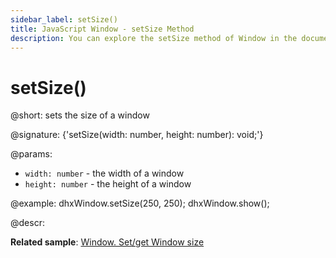 ```yaml
---
sidebar_label: setSize()
title: JavaScript Window - setSize Method 
description: You can explore the setSize method of Window in the documentation of the DHTMLX JavaScript UI library. Browse developer guides and API reference, try out code examples and live demos, and download a free 30-day evaluation version of DHTMLX Suite 7.
---
```


# setSize()

@short: sets the size of a window

@signature: {'setSize(width: number, height: number): void;'}

@params:
- `width: number` - the width of a window
- `height: number` - the height of a window

@example:
dhxWindow.setSize(250, 250);
dhxWindow.show();

@descr:

**Related sample**: [Window. Set/get Window size](https://snippet.dhtmlx.com/0zqxydvm)

[comment]: # (@relatedapi: window/api/window_getsize_method.md)

[comment]: # (@related:window/usage.md#sizing-window)
